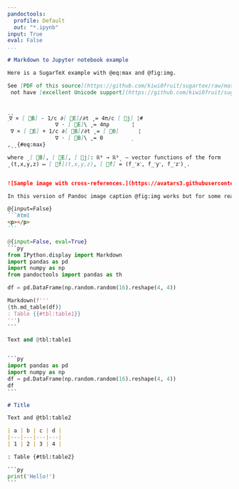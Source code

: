 ```yaml
---
pandoctools:
  profile: Default
  out: "*.ipynb"
input: True
eval: False
...
```

````md
# Markdown to Jupyter notebook example

Here is a SugarTeX example with @eq:max and @fig:img.

See [PDF of this source](https://github.com/kiwi0fruit/sugartex/raw/master/sugartex.pdf) if you do
 not have [excellent Unicode support](https://github.com/kiwi0fruit/sugartex#atom-editor-with-full-unicode-support).


ˎˎ
˱∇ × [ ⃗B] - 1∕c ∂[ ⃗E]∕∂t ˳= 4π∕c [ ⃗j] ¦#
               ∇ ⋅ [ ⃗E]\ ˳= 4πρ       ¦
 ∇ × [ ⃗E] + 1∕c ∂[ ⃗B]∕∂t ˳= [ ⃗0]      ¦
               ∇ ⋅ [ ⃗B]\ ˳= 0         ˲
,ˎˎ{#eq:max}

where ˎ[ ⃗B], [ ⃗E], [ ⃗j]: ℝ⁴ → ℝ³ˎ – vector functions of the form
ˎ(t,x,y,z) ↦ [ ⃗f](t,x,y,z), [ ⃗f] = (f_˹x˺, f_˹y˺, f_˹z˺)ˎ.


![Sample image with cross-references.](https://avatars3.githubusercontent.com/u/19735117?s=460&v=4){#fig:img}

In this version of Pandoc image caption @fig:img works but for some reason this text is not inside:

@{input=False}
```html
<p></p>
```
````

`````py
@{input=False, eval=True}
```py
from IPython.display import Markdown
import pandas as pd
import numpy as np
from pandoctools import pandas as th

df = pd.DataFrame(np.random.random(16).reshape(4, 4))

Markdown(f'''
{th.md_table(df)}
: Table {{#tbl:table1}}
''')
```

Text and @tbl:table1


```py
import pandas as pd
import numpy as np
df = pd.DataFrame(np.random.random(16).reshape(4, 4))
df
```
`````

```md
# Title

Text and @tbl:table2

| a | b | c | d |
|---|---|---|---|
| 1 | 2 | 3 | 4 |

: Table {#tbl:table2}
```

`````py
```py
print('Hello!')
```
`````
